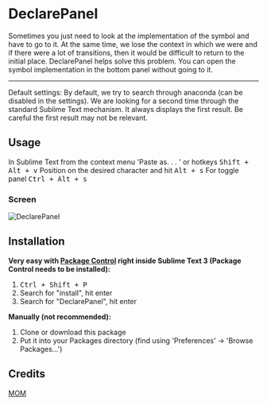 DeclarePanel
=============

Sometimes you just need to look at the implementation of the symbol and have to go to it.
At the same time, we lose the context in which we were and if there were a lot of transitions,
then it would be difficult to return to the initial place. DeclarePanel helps solve this problem.
You can open the symbol implementation in the bottom panel without going to it.

----

Default settings:
By default, we try to search through anaconda (can be disabled in the settings).
We are looking for a second time through the standard Sublime Text mechanism.
It always displays the first result.
Be careful the first result may not be relevant.

Usage
-----

In Sublime Text from the context menu 'Paste as. . . ' or hotkeys <kbd>Shift + Alt + v</kbd>
Position on the desired character and hit <kbd>Alt + s</kbd>
For toggle panel <kbd>Ctrl + Alt + s</kbd>
### Screen
![DeclarePanel]()


Installation
------------

**Very easy with [Package Control](http://wbond.net/sublime_packages/package_control) right inside Sublime Text 3 (Package Control needs to be installed):**

1.  <kbd>Ctrl + Shift + P</kbd>
2.  Search for "install", hit enter
3.  Search for "DeclarePanel", hit enter

**Manually (not recommended):**

1.  Clone or download this package
2.  Put it into your Packages directory (find using 'Preferences' -> 'Browse Packages...')

Credits
-----
[MOM](https://github.com/mom1)

